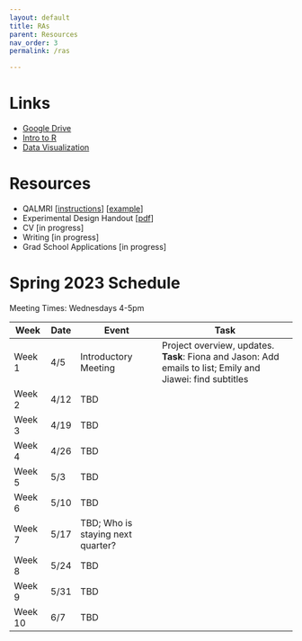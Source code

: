 ```yaml
---
layout: default
title: RAs
parent: Resources
nav_order: 3
permalink: /ras

---
```


# Links

*   [Google Drive](https://drive.google.com/drive/folders/1PJ4JndbOMVfRj0A2wCl2M4SWh9r6SCuc?usp=sharing)
*   [Intro to R](https://catherinearnett.github.io/docs/R-Tutorial-FA22.html)
*   [Data Visualization](https://catherinearnett.github.io/docs/data_viz_tutorial.html)

# Resources
*   QALMRI [[instructions](https://drive.google.com/file/d/1NvUTKcFv374x5aAMMgUU0I1L_fVVyhlB/view?usp=sharing)] [[example](https://drive.google.com/file/d/1ImoMZRAGLIiOEs7VWzfIBywmcug2MR0a/view?usp=sharing)]
*   Experimental Design Handout [[pdf](https://catherinearnett.github.io/experimental_design)]
*   CV [in progress]
*   Writing [in progress]
*   Grad School Applications [in progress]


# Spring 2023 Schedule 

Meeting Times: Wednesdays 4-5pm

| Week      | Date | Event | Task |
| ----------- | ----------- | ----------- | ----------- |
| Week 1   | 4/5        | Introductory Meeting  | Project overview, updates. **Task**: Fiona and Jason: Add emails to list; Emily and Jiawei: find subtitles |
| Week 2   | 4/12        | TBD  |  |
| Week 3   | 4/19        | TBD  |   |
| Week 4   | 4/26        | TBD |   |
| Week 5   | 5/3        | TBD |  |
| Week 6   | 5/10        | TBD |  |
| Week 7   | 5/17        | TBD; Who is staying next quarter?   |  |
| Week 8   | 5/24       | TBD  |  |
| Week 9   | 5/31       | TBD |  |
| Week 10   | 6/7        | TBD |  |

